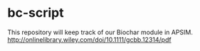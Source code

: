 # bc-script
This repository will keep track of our Biochar module in APSIM.
http://onlinelibrary.wiley.com/doi/10.1111/gcbb.12314/pdf
